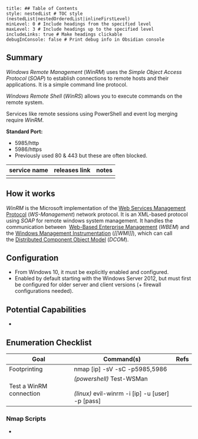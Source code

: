 ```table-of-contents
title: ## Table of Contents
style: nestedList # TOC style (nestedList|nestedOrderedList|inlineFirstLevel)
minLevel: 0 # Include headings from the specified level
maxLevel: 3 # Include headings up to the specified level
includeLinks: true # Make headings clickable
debugInConsole: false # Print debug info in Obsidian console
```

## Summary
*Windows Remote Management* (*WinRM*) uses the *Simple Object Access Protocol* (*SOAP*) to establish connections to remote hosts and their applications. It is a simple command line protocol.

*Windows Remote Shell* (*WinRS*) allows you to execute commands on the remote system.

Services like remote sessions using PowerShell and event log merging require *WinRM*.

**Standard Port:** 
- 5985/http
- 5986/https
- Previously used 80 & 443 but these are often blocked.

| service name | releases link | notes |
| ------------ | ------------- | ----- |
|              |               |       |
## How it works
*WinRM* is the Microsoft implementation of the [Web Services Management Protocol](https://docs.microsoft.com/en-us/windows/win32/winrm/ws-management-protocol) (*WS-Management*) network protocol. It is an XML-based protocol using *SOAP* for remote windows system management. It handles the communication between  [Web-Based Enterprise Management](https://en.wikipedia.org/wiki/Web-Based_Enterprise_Management) (*WBEM*) and the [Windows Management Instrumentation](https://docs.microsoft.com/en-us/windows/win32/wmisdk/wmi-start-page) (*[[WMI]]*), which can call the [Distributed Component Object Model](https://docs.microsoft.com/en-us/openspecs/windows_protocols/ms-dcom/4a893f3d-bd29-48cd-9f43-d9777a4415b0) (*DCOM*).

## Configuration
- From Windows 10, it must be explicitly enabled and configured.
- Enabled by default starting with the Windows Server 2012, but must first be configured for older server and client versions (+ firewall configurations needed). 

## Potential Capabilities
- 

## Enumeration Checklist

| Goal                    | Command(s)                                                                         | Refs |
| ----------------------- | ---------------------------------------------------------------------------------- | ---- |
| Footprinting            | nmap [ip] -sV -sC -p5985,5986                                                      |      |
| Test a WinRM connection | *(powershell)* Test-WSMan <br><br>*(linux)* evil-winrm -i [ip] -u [user] -p [pass] |      |
### Nmap Scripts
- 